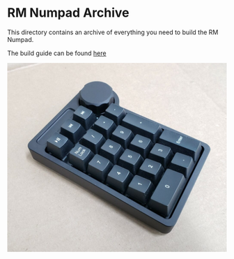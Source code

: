 # RM Numpad Archive

This directory contains an archive of everything you need to build the RM Numpad.

The build guide can be found [here](build_guide.md)

![rm_numpad](images/12.jpg)
